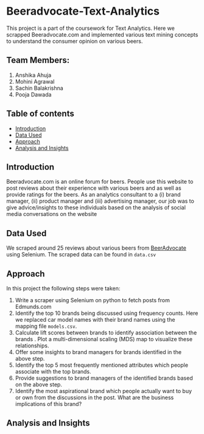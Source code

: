 # Beeradvocate-Text-Analytics
This project is a part of the coursework for Text Analytics. Here we scrapped Beeradvocate.com and implemented various text mining concepts to understand the consumer opinion on various beers.

## Team Members:
1. Anshika Ahuja
2. Mohini Agrawal
3. Sachin Balakrishna
4. Pooja Dawada

## Table of contents
- [Introduction](https://github.com/anshikaahuja/BeerAdvocate-Text-Analytics/blob/master/README.md#introduction)
- [Data Used](https://github.com/anshikaahuja/BeerAdvocate-Text-Analytics/blob/master/README.md#data-used)
- [Approach](https://github.com/anshikaahuja/BeerAdvocate-Text-Analytics/blob/master/README.md#approach)
- [Analysis and Insights](https://github.com/anshikaahuja/BeerAdvocate-Text-Analytics/blob/master/README.md#analysis-and-insights)

## Introduction
Beeradvocate.com is an online forum for beers. People use this website to post reviews about their experience with various beers and as well as provide ratings for the beers. As an analytics consultant to a (i) brand manager, (ii) product manager and (iii) advertising manager, our job was to give advice/insights to these individuals based on the analysis of social media conversations on the website

## Data Used
We scraped around 25 reviews about various beers from [BeerAdvocate](https://www.beeradvocate.com/beer/top-rated/) using Selenium. The scraped data can be found in `data.csv`

## Approach
In this project the following steps were taken:
1. Write a scraper using Selenium on python to fetch posts from Edmunds.com
2. Identify the top 10 brands being discussed using frequency counts. Here we replaced car model names with their brand names using the mapping file `models.csv`.
3. Calculate lift scores between brands to identify association between the brands . Plot a multi-dimensional scaling (MDS) map to visualize these relationships.
4. Offer some insights to brand managers for brands identified in the above step.
5. Identify the top 5 most frequently mentioned attributes which people associate with the top brands.
6. Provide suggestions to brand managers of the identified brands based on the above step.
7. Identify the most aspirational brand which people actually want to buy or own from the discussions in the post. What are the business implications of this brand?

## Analysis and Insights
